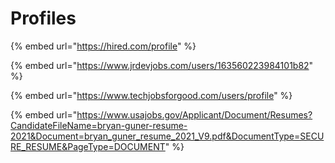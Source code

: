 # Profiles

{% embed url="https://hired.com/profile" %}

{% embed url="https://www.jrdevjobs.com/users/163560223984101b82" %}

{% embed url="https://www.techjobsforgood.com/users/profile" %}

{% embed url="https://www.usajobs.gov/Applicant/Document/Resumes?CandidateFileName=bryan-guner-resume-2021&Document=bryan_guner_resume_2021_V9.pdf&DocumentType=SECURE_RESUME&PageType=DOCUMENT" %}

